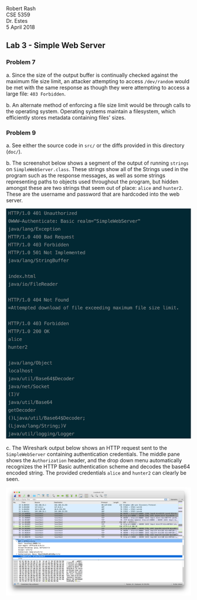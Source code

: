 Robert Rash<br/>
CSE 5359<br/>
Dr. Estes<br/>
5 April 2018<br/>

## Lab 3 - Simple Web Server

### Problem 7

a. Since the size of the output buffer is continually checked against the maximum file size limit, an attacker attempting to access `/dev/random` would be met with the same response as though they were attempting to access a large file: `403 Forbidden`.

b. An alternate method of enforcing a file size limit would be through calls to the operating system. Operating systems maintain a filesystem, which efficiently stores metadata containing files' sizes.

### Problem 9

a. See either the source code in `src/` or the diffs provided in this directory (`doc/`).

b. The screenshot below shows a segment of the output of running `strings` on `SimpleWebServer.class`. These strings show all of the Strings used in the program such as the response messages, as well as some strings representing paths to objects used throughout the program, but hidden amongst these are two strings that seem out of place: `alice` and `hunter2`. These are the username and password that are hardcoded into the web server.

![strings_output](img/strings.png)

c. The Wireshark output below shows an HTTP request sent to the `SimpleWebServer` containing authentication credentials. The middle pane shows the `Authorization` header, and the drop down menu automatically recognizes the HTTP Basic authentication scheme and decodes the base64 encoded string. The provided credentials `alice` and `hunter2` can clearly be seen.

![wireshark_output](img/wireshark.png)